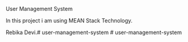 User Management System

In this project i am using MEAN Stack Technology.

Rebika Devi.#   u s e r - m a n a g e m e n t - s y s t e m  
 #   u s e r - m a n a g e m e n t - s y s t e m  
 